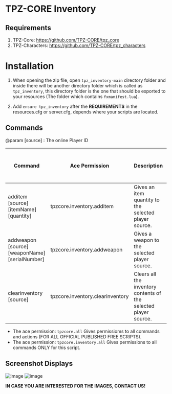 # TPZ-CORE Inventory

## Requirements

1. TPZ-Core: https://github.com/TPZ-CORE/tpz_core
2. TPZ-Characters: https://github.com/TPZ-CORE/tpz_characters

# Installation

1. When opening the zip file, open `tpz_inventory-main` directory folder and inside there will be another directory folder which is called as `tpz_inventory`, this directory folder is the one that should be exported to your resources (The folder which contains `fxmanifest.lua`).

2. Add `ensure tpz_inventory` after the **REQUIREMENTS** in the resources.cfg or server.cfg, depends where your scripts are located.

## Commands

@param [source] : The online Player ID

| Command                                        | Ace Permission                   | Description                                                      | Console / TXAdmin Console Support |
|------------------------------------------------|----------------------------------|------------------------------------------------------------------|------------------------------------|
| additem [source] [itemName] [quantity]         | tpzcore.inventory.additem        | Gives an item quantity to the selected player source.            | Yes |
| addweapon [source] [weaponName] [serialNumber] | tpzcore.inventory.addweapon      | Gives a weapon to the selected player source.                    | Yes |
| clearinventory [source]                        | tpzcore.inventory.clearinventory | Clears all the inventory contents of the selected player source. | Yes |

- The ace permission: `tpzcore.all` Gives permissioms to all commands and actions (FOR ALL OFFICIAL PUBLISHED FREE SCRIPTS).
- The ace permission: `tpzcore.inventory.all` Gives permissions to all commands ONLY for this script.

## Screenshot Displays

![image](https://github.com/user-attachments/assets/d647b613-22d6-4bab-98ef-0acc605496d0)
![image](https://github.com/user-attachments/assets/e32f629e-ac67-40fa-be69-51696708b9e9)

**IN CASE YOU ARE INTERESTED FOR THE IMAGES, CONTACT US!**
